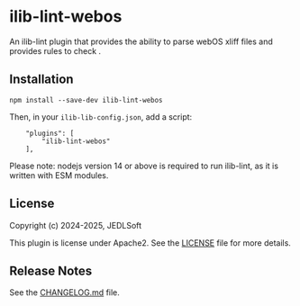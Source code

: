 # ilib-lint-webos
An ilib-lint plugin that provides the ability to parse webOS xliff files and provides rules to check .

## Installation

```
npm install --save-dev ilib-lint-webos
```

Then, in your `ilib-lib-config.json`, add a script:

```
    "plugins": [
        "ilib-lint-webos"
    ],
```

Please note: nodejs version 14 or above is required to run ilib-lint, as it
is written with ESM modules.

## License

Copyright (c) 2024-2025, JEDLSoft

This plugin is license under Apache2. See the [LICENSE](https://github.com/iLib-js/ilib-mono-webos/blob/main/packages/ilib-lint-webos/LICENSE)
file for more details.

## Release Notes

See the [CHANGELOG.md](https://github.com/iLib-js/ilib-mono-webos/blob/main/packages/ilib-lint-webos/CHANGELOG.md) file.
